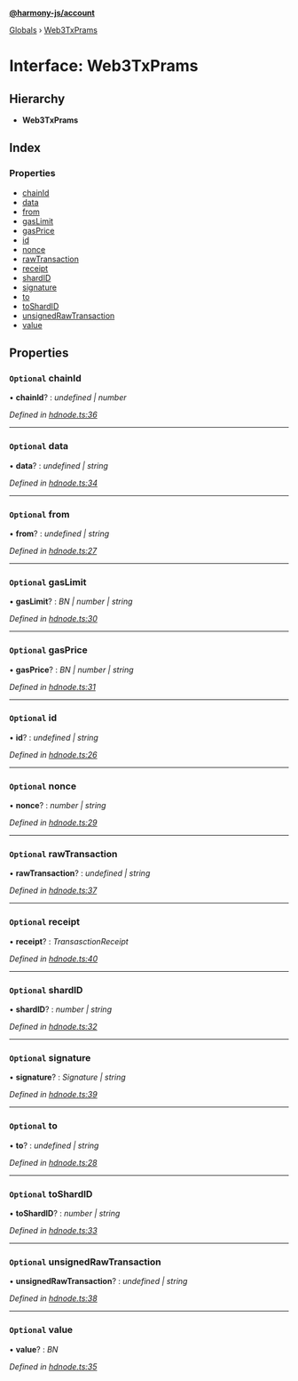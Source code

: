 **[@harmony-js/account](../README.md)**

[Globals](../globals.md) › [Web3TxPrams](web3txprams.md)

# Interface: Web3TxPrams

## Hierarchy

* **Web3TxPrams**

## Index

### Properties

* [chainId](web3txprams.md#optional-chainid)
* [data](web3txprams.md#optional-data)
* [from](web3txprams.md#optional-from)
* [gasLimit](web3txprams.md#optional-gaslimit)
* [gasPrice](web3txprams.md#optional-gasprice)
* [id](web3txprams.md#optional-id)
* [nonce](web3txprams.md#optional-nonce)
* [rawTransaction](web3txprams.md#optional-rawtransaction)
* [receipt](web3txprams.md#optional-receipt)
* [shardID](web3txprams.md#optional-shardid)
* [signature](web3txprams.md#optional-signature)
* [to](web3txprams.md#optional-to)
* [toShardID](web3txprams.md#optional-toshardid)
* [unsignedRawTransaction](web3txprams.md#optional-unsignedrawtransaction)
* [value](web3txprams.md#optional-value)

## Properties

### `Optional` chainId

• **chainId**? : *undefined | number*

*Defined in [hdnode.ts:36](https://github.com/FireStack-Lab/Harmony-sdk-core/blob/2ea7368/packages/harmony-account/src/hdnode.ts#L36)*

___

### `Optional` data

• **data**? : *undefined | string*

*Defined in [hdnode.ts:34](https://github.com/FireStack-Lab/Harmony-sdk-core/blob/2ea7368/packages/harmony-account/src/hdnode.ts#L34)*

___

### `Optional` from

• **from**? : *undefined | string*

*Defined in [hdnode.ts:27](https://github.com/FireStack-Lab/Harmony-sdk-core/blob/2ea7368/packages/harmony-account/src/hdnode.ts#L27)*

___

### `Optional` gasLimit

• **gasLimit**? : *BN | number | string*

*Defined in [hdnode.ts:30](https://github.com/FireStack-Lab/Harmony-sdk-core/blob/2ea7368/packages/harmony-account/src/hdnode.ts#L30)*

___

### `Optional` gasPrice

• **gasPrice**? : *BN | number | string*

*Defined in [hdnode.ts:31](https://github.com/FireStack-Lab/Harmony-sdk-core/blob/2ea7368/packages/harmony-account/src/hdnode.ts#L31)*

___

### `Optional` id

• **id**? : *undefined | string*

*Defined in [hdnode.ts:26](https://github.com/FireStack-Lab/Harmony-sdk-core/blob/2ea7368/packages/harmony-account/src/hdnode.ts#L26)*

___

### `Optional` nonce

• **nonce**? : *number | string*

*Defined in [hdnode.ts:29](https://github.com/FireStack-Lab/Harmony-sdk-core/blob/2ea7368/packages/harmony-account/src/hdnode.ts#L29)*

___

### `Optional` rawTransaction

• **rawTransaction**? : *undefined | string*

*Defined in [hdnode.ts:37](https://github.com/FireStack-Lab/Harmony-sdk-core/blob/2ea7368/packages/harmony-account/src/hdnode.ts#L37)*

___

### `Optional` receipt

• **receipt**? : *TransasctionReceipt*

*Defined in [hdnode.ts:40](https://github.com/FireStack-Lab/Harmony-sdk-core/blob/2ea7368/packages/harmony-account/src/hdnode.ts#L40)*

___

### `Optional` shardID

• **shardID**? : *number | string*

*Defined in [hdnode.ts:32](https://github.com/FireStack-Lab/Harmony-sdk-core/blob/2ea7368/packages/harmony-account/src/hdnode.ts#L32)*

___

### `Optional` signature

• **signature**? : *Signature | string*

*Defined in [hdnode.ts:39](https://github.com/FireStack-Lab/Harmony-sdk-core/blob/2ea7368/packages/harmony-account/src/hdnode.ts#L39)*

___

### `Optional` to

• **to**? : *undefined | string*

*Defined in [hdnode.ts:28](https://github.com/FireStack-Lab/Harmony-sdk-core/blob/2ea7368/packages/harmony-account/src/hdnode.ts#L28)*

___

### `Optional` toShardID

• **toShardID**? : *number | string*

*Defined in [hdnode.ts:33](https://github.com/FireStack-Lab/Harmony-sdk-core/blob/2ea7368/packages/harmony-account/src/hdnode.ts#L33)*

___

### `Optional` unsignedRawTransaction

• **unsignedRawTransaction**? : *undefined | string*

*Defined in [hdnode.ts:38](https://github.com/FireStack-Lab/Harmony-sdk-core/blob/2ea7368/packages/harmony-account/src/hdnode.ts#L38)*

___

### `Optional` value

• **value**? : *BN*

*Defined in [hdnode.ts:35](https://github.com/FireStack-Lab/Harmony-sdk-core/blob/2ea7368/packages/harmony-account/src/hdnode.ts#L35)*
